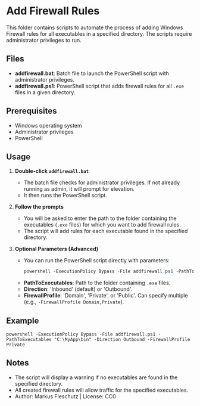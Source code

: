 # Add Firewall Rules

This folder contains scripts to automate the process of adding Windows Firewall rules for all executables in a specified directory. The scripts require administrator privileges to run.

## Files

- **addfirewall.bat**: Batch file to launch the PowerShell script with administrator privileges.
- **addfirewall.ps1**: PowerShell script that adds firewall rules for all `.exe` files in a given directory.

## Prerequisites
- Windows operating system
- Administrator privileges
- PowerShell

## Usage

1. **Double-click `addfirewall.bat`**
   - The batch file checks for administrator privileges. If not already running as admin, it will prompt for elevation.
   - It then runs the PowerShell script.

2. **Follow the prompts**
   - You will be asked to enter the path to the folder containing the executables (`.exe` files) for which you want to add firewall rules.
   - The script will add rules for each executable found in the specified directory.

3. **Optional Parameters (Advanced)**
   - You can run the PowerShell script directly with parameters:
     ```powershell
     powershell -ExecutionPolicy Bypass -File addfirewall.ps1 -PathToExecutables "C:\Path\To\Folder" -Direction Outbound -FirewallProfile Public
     ```
   - **PathToExecutables**: Path to the folder containing `.exe` files.
   - **Direction**: 'Inbound' (default) or 'Outbound'.
   - **FirewallProfile**: 'Domain', 'Private', or 'Public'. Can specify multiple (e.g., `-FirewallProfile Domain,Private`).

## Example
```
powershell -ExecutionPolicy Bypass -File addfirewall.ps1 -PathToExecutables "C:\MyApp\bin" -Direction Outbound -FirewallProfile Private
```

## Notes
- The script will display a warning if no executables are found in the specified directory.
- All created firewall rules will allow traffic for the specified executables.
- Author: Markus Fleschutz | License: CC0 